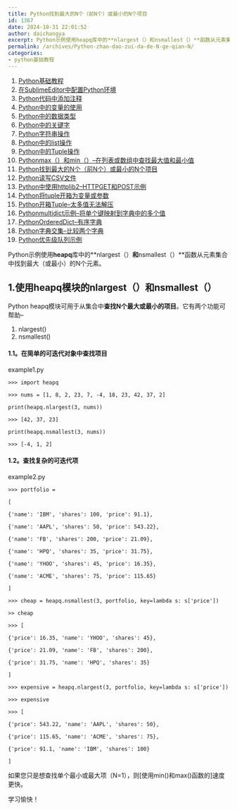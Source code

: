 ```yaml
---
title: Python找到最大的N个（前N个）或最小的N个项目
id: 1367
date: 2024-10-31 22:01:52
author: daichangya
excerpt: Python示例使用heapq库中的**nlargest（）和nsmallest（）**函数从元素集合中找到最大（或最小）的N个元素。1.使用heapq模块的nlargest（）和nsmallest（）Pythonheapq模块可用于从集合中查找N个最大或最小的项目。它有两个功能可帮助–nlarge
permalink: /archives/Python-zhao-dao-zui-da-de-N-ge-qian-N/
categories:
- python基础教程
---
```


1. [Python基础教程](https://blog.jsdiff.com/archives/python基础教程)
2. [在SublimeEditor中配置Python环境](https://blog.jsdiff.com/archives/在sublimeeditor中配置python环境)
3. [Python代码中添加注释](https://blog.jsdiff.com/archives/python代码中添加注释)
4. [Python中的变量的使用](https://blog.jsdiff.com/archives/python中的变量的使用)
5. [Python中的数据类型](https://blog.jsdiff.com/archives/python中的数据类型)
6. [Python中的关键字](https://blog.jsdiff.com/archives/python中的关键字)
7. [Python字符串操作](https://blog.jsdiff.com/archives/python字符串操作)
8. [Python中的list操作](https://blog.jsdiff.com/archives/python中的list操作)
9. [Python中的Tuple操作](https://blog.jsdiff.com/archives/python中的tuple操作)
10. [Pythonmax（）和min（）–在列表或数组中查找最大值和最小值](https://blog.jsdiff.com/archives/pythonmax和min在列表或数组中查找最大值和最小值)
11. [Python找到最大的N个（前N个）或最小的N个项目](https://blog.jsdiff.com/archives/python找到最大的n个前n个或最小的n个项目)
12. [Python读写CSV文件](https://blog.jsdiff.com/archives/python读写csv文件)
13. [Python中使用httplib2–HTTPGET和POST示例](https://blog.jsdiff.com/archives/python中使用httplib2httpget和post示例)
14. [Python将tuple开箱为变量或参数](https://blog.jsdiff.com/archives/python将tuple开箱为变量或参数)
15. [Python开箱Tuple–太多值无法解压](https://blog.jsdiff.com/archives/python开箱tuple太多值无法解压)
16. [Pythonmultidict示例–将单个键映射到字典中的多个值](https://blog.jsdiff.com/archives/pythonmultidict示例将单个键映射到字典中的多个值)
17. [PythonOrderedDict–有序字典](https://blog.jsdiff.com/archives/pythonordereddict有序字典)
18. [Python字典交集–比较两个字典](https://blog.jsdiff.com/archives/python字典交集比较两个字典)
19. [Python优先级队列示例](https://blog.jsdiff.com/archives/python优先级队列示例)


Python示例使用**heapq**库中的**nlargest（）**和**nsmallest（）**函数从元素集合中找到最大（或最小）的N个元素。

1.使用heapq模块的nlargest（）和nsmallest（）
----------------------------------

Python heapq模块可用于从集合中**查找N个最大或最小的项目**。它有两个功能可帮助–


1.  nlargest()
2.  nsmallest()

#### 1.1。在简单的可迭代对象中查找项目

example1.py
```
>>> import heapq

>>> nums = [1, 8, 2, 23, 7, -4, 18, 23, 42, 37, 2]

print(heapq.nlargest(3, nums)) 

>>> [42, 37, 23]

print(heapq.nsmallest(3, nums))

>>> [-4, 1, 2]
```
#### 1.2。查找复杂的可迭代项

example2.py
```
>>> portfolio =

[

{'name': 'IBM', 'shares': 100, 'price': 91.1},

{'name': 'AAPL', 'shares': 50, 'price': 543.22},

{'name': 'FB', 'shares': 200, 'price': 21.09},

{'name': 'HPQ', 'shares': 35, 'price': 31.75},

{'name': 'YHOO', 'shares': 45, 'price': 16.35},

{'name': 'ACME', 'shares': 75, 'price': 115.65}

]

>>> cheap = heapq.nsmallest(3, portfolio, key=lambda s: s['price'])

>> cheap

>>> [

{'price': 16.35, 'name': 'YHOO', 'shares': 45},

{'price': 21.09, 'name': 'FB', 'shares': 200},

{'price': 31.75, 'name': 'HPQ', 'shares': 35}

]

>>> expensive = heapq.nlargest(3, portfolio, key=lambda s: s['price'])

>>> expensive

>>> [

{'price': 543.22, 'name': 'AAPL', 'shares': 50},

{'price': 115.65, 'name': 'ACME', 'shares': 75},

{'price': 91.1, 'name': 'IBM', 'shares': 100}

]
```
如果您只是想查找单个最小或最大项（N=1），则[使用min()和max()函数的]速度更快。

学习愉快！
